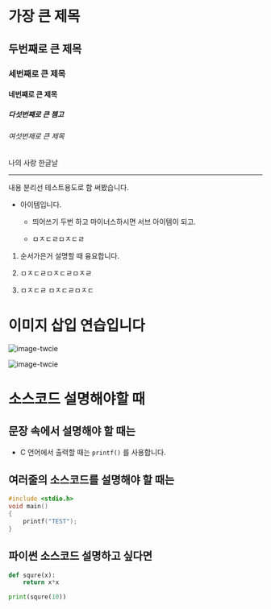 # 가장 큰 제목 

## 두번째로 큰 제목 

### 세번째로 큰 제목 

#### 네번째로 큰 제목 

##### 다섯번째로 큰 젬고 

###### 여섯번재로 큰 제목 

나의 사랑 한글날 

---

내용 분리선 테스트용도로 함 써봤습니다. 

- 아이템입니다. 

  - 띄어쓰기 두번 하고 마이너스하시면 서브 아이템이 되고. 

  - ㅁㅈㄷㄹㅁㅈㄷㄹ 

1. 순서가은거 설명할 때 융요합니다. 

2. ㅁㅈㄷㄹㅁㅈㄷㄹㅁㅈㄹ 

3. ㅁㅈㄷㄹ ㅁㅈㄷㄹㅁㅈㄷ 

# 이미지 삽입 연습입니다 

![image-twcie](https://upload.wikimedia.org/wikipedia/commons/thumb/f/f4/180717_%EC%97%B4%EB%A6%B0%EC%9D%8C%EC%95%85%ED%9A%8C_%ED%8A%B8%EC%99%80%EC%9D%B4%EC%8A%A4_02.jpg/250px-180717_%EC%97%B4%EB%A6%B0%EC%9D%8C%EC%95%85%ED%9A%8C_%ED%8A%B8%EC%99%80%EC%9D%B4%EC%8A%A4_02.jpg)

![image-twcie](twice.jpg)

# 소스코드 설명해야할 때 

## 문장 속에서 설명해야 할 때는 

- C 언어에서 출력할 때는 `printf()` 를 사용합니다. 

## 여러줄의 소스코드를 설명해야 할 때는 

```c
#include <stdio.h>
void main()
{
    printf("TEST");
}
```

## 파이썬 소스코드 설명하고 싶다면

```python
def squre(x):
    return x*x

print(squre(10))
```